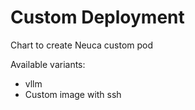 # Custom Deployment
Chart to create Neuca custom pod

Available variants:
- vllm   
- Custom image with ssh

